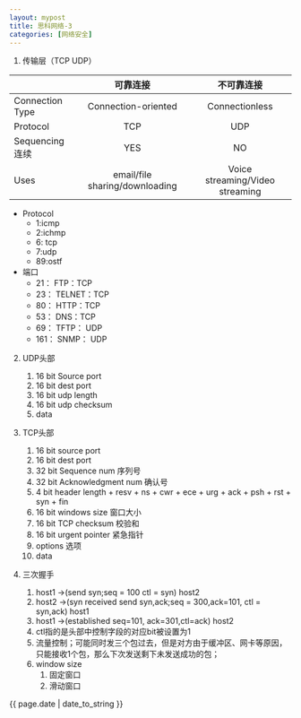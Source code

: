 ```yaml
---
layout: mypost
title: 思科网络-3
categories: [网络安全]
---
```


1. 传输层（TCP UDP）
   

|     | 可靠连接 | 不可靠连接 |
| --- | :---: | :---: |
| Connection Type | Connection-oriented | Connectionless |
| Protocol | TCP | UDP |
| Sequencing连续 | YES | NO |
| Uses | email/file sharing/downloading | Voice streaming/Video streaming |

   * Protocol
      * 1:icmp
      * 2:ichmp
      * 6: tcp
      * 7:udp
      * 89:ostf
   * 端口
     * 21： FTP：TCP
     * 23： TELNET：TCP
     * 80： HTTP：TCP
     * 53： DNS：TCP
     * 69： TFTP： UDP
     * 161： SNMP： UDP 

2. UDP头部
   1. 16 bit Source port
   2. 16 bit dest port
   3. 16 bit udp length
   4. 16 bit udp checksum
   5. data

3. TCP头部
   1. 16 bit source port
   2. 16 bit dest port
   3. 32 bit Sequence num 序列号
   4. 32 bit Acknowledgment num 确认号
   5. 4 bit header length + resv + ns + cwr + ece + urg + ack + psh + rst + syn + fin
   6. 16 bit windows size 窗口大小
   7. 16 bit TCP checksum 校验和
   8. 16 bit urgent pointer 紧急指针
   9. options 选项
   10. data

4. 三次握手 
    1. host1 ->(send syn;seq = 100 ctl = syn) host2
    2. host2 ->(syn received send syn,ack;seq = 300,ack=101, ctl = syn,ack) host1
    3. host1 ->(established seq=101, ack=301,ctl=ack) host2
    4. ctl指的是头部中控制字段的对应bit被设置为1
    5. 流量控制；可能同时发三个包过去，但是对方由于缓冲区、网卡等原因，只能接收1个包，那么下次发送剩下未发送成功的包；
    6. window size 
       1. 固定窗口
       2. 滑动窗口



{{ page.date | date_to_string }}